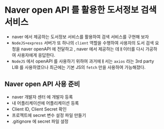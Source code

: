 # Naver open API 를 활용한 도서정보 검색 서비스

- naver 에서 제공하는 도서정보 서비스를 활용하여 검색 서비스를 구현해 보자
- `NodeJS+express` 서버가 또 하나의 `client` 역할을 수행하여 사용자의 도서 검색 요청을 naver openAPI 에 전달하고 , naver 에서 제공하는 데ㅐ이터를 다시 가공하여 사용자에게 응답한다.
- `NodeJS` 에서 openAPI 를 사용하기 위하여 과거에ㅐ서는 `axios` 라는 3rd party LIB 를 사용하였으나 최근에는 기본 JS의 `fetch` 만을 사용하여 가능해졌다.

## Naver open API 사용 준비

- naver 개발자 센터 에 개발자 등록
- 내 어플리케이션에 어플리케이션 등록
- Client ID, Client Secret 확인
- 프로젝트에 secret 변수 설정 파일 만들기
- .gitignore 에 secret 파일 설정
